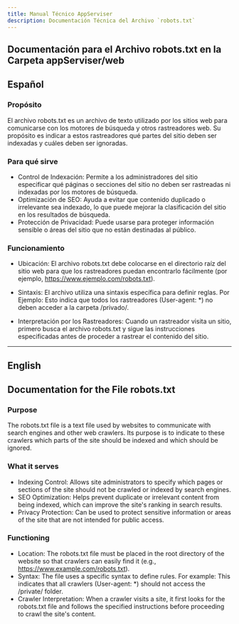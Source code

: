 ```yaml
---
title: Manual Técnico AppServiser
description: Documentación Técnica del Archivo `robots.txt`
---
```


## Documentación para el Archivo robots.txt en la Carpeta appServiser/web

## Español

### Propósito
El archivo robots.txt es un archivo de texto utilizado por los sitios web para comunicarse con los motores de búsqueda y otros rastreadores web. Su propósito es indicar a estos rastreadores qué partes del sitio deben ser indexadas y cuáles deben ser ignoradas.

### Para qué sirve

- Control de Indexación: Permite a los administradores del sitio especificar qué páginas o secciones del sitio no deben ser rastreadas ni indexadas por los motores de búsqueda.
- Optimización de SEO: Ayuda a evitar que contenido duplicado o irrelevante sea indexado, lo que puede mejorar la clasificación del sitio en los resultados de búsqueda.
- Protección de Privacidad: Puede usarse para proteger información sensible o áreas del sitio que no están destinadas al público.

### Funcionamiento

- Ubicación: El archivo robots.txt debe colocarse en el directorio raíz del sitio web para que los rastreadores puedan encontrarlo fácilmente (por ejemplo, https://www.ejemplo.com/robots.txt).
- Sintaxis: El archivo utiliza una sintaxis específica para definir reglas. Por 
Ejemplo: 
Esto indica que todos los rastreadores (User-agent: *) no deben acceder a la carpeta /privado/.

- Interpretación por los Rastreadores: Cuando un rastreador visita un sitio, primero busca el archivo robots.txt y sigue las instrucciones especificadas antes de proceder a rastrear el contenido del sitio.

---

## English

## Documentation for the File robots.txt

### Purpose
The robots.txt file is a text file used by websites to communicate with search engines and other web crawlers. Its purpose is to indicate to these crawlers which parts of the site should be indexed and which should be ignored.

### What it serves

- Indexing Control: Allows site administrators to specify which pages or sections of the site should not be crawled or indexed by search engines.
- SEO Optimization: Helps prevent duplicate or irrelevant content from being indexed, which can improve the site's ranking in search results.
- Privacy Protection: Can be used to protect sensitive information or areas of the site that are not intended for public access.

### Functioning

- Location: The robots.txt file must be placed in the root directory of the website so that crawlers can easily find it (e.g., https://www.example.com/robots.txt).
- Syntax: The file uses a specific syntax to define rules. For example:
This indicates that all crawlers (User-agent: *) should not access the /private/ folder.
- Crawler Interpretation: When a crawler visits a site, it first looks for the robots.txt file and follows the specified instructions before proceeding to crawl the site's content.

